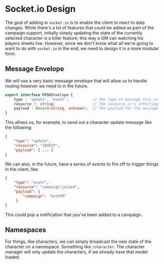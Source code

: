 # Socket.io Design

The goal of adding in `socket.io` is to enable the client to react to data changes. While there's a lot of features that
could be added as part of the campaign support, initially simply updating the state of the currently selected character
is a killer feature; this way a GM can watching his players sheets live. However, since we don't know what all we're
going to want to do with `socket.io` in the end, we need to design it in a more modular form.

## Message Envelope

We will use a very basic message envelope that will allow us to handle routing however we need to in the future.

```typescript
export interface RPGKEnvelope {
    type : 'update', 'event';           // The type of message this is
    resource ?: string;                 // The resource it's effecting
    payload : Record<string, unknown>;  // The payload for the message
}
```

This allows us, for example, to send out a character update message like the following:

```json
{
    "type": "update",
    "resource": "30UUIP",
    "payload": { ... }
}
```

We can also, in the future, have a series of events to fire off to trigger things in the client, like:

```json
{
    "type": "event",
    "resource": "campaign:joined",
    "payload": {
        "campaign": "4ulHfM"
     }
}
```

This could pop a notification that you've been added to a campaign.

## Namespaces

For things, like characters, we can simply broadcast the new state of the character on a namespace. Something like
`/character`. The character manager will only update the characters, if we already have that model loaded. 
